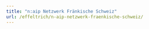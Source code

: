 ```yaml
---
title: "n:aip Netzwerk Fränkische Schweiz"
url: /effeltrich/n-aip-netzwerk-fraenkische-schweiz/
---
```

